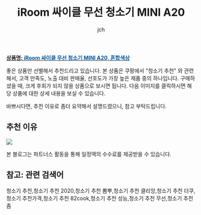 ﻿---
layout: post
title: "iRoom 싸이클 무선 청소기 MINI A20"
author: jch
categories: [가전제품]
tags:
  [
    청소기 추천,
    청소기 추천 2020,
    청소기 추천 뽐뿌,
    청소기 추천 클리앙,
    청소기 추천 더쿠,
    청소기 추천가격,
    청소기 추천 82cook,
    청소기 추천 성능,
    청소기 추천 무선,
    청소기 추천 좀,
  ]
image: https://static.coupangcdn.com/image/retail/images/2020/03/04/17/1/f4e42052-1604-461c-9d89-475d02126848.jpg
description: "쿠팡에서 청소기 추천 관련 상품으로 가장 고객 선호도가 높은 제품 중 하나입니다."
---

<a href="https://link.coupang.com/re/AFFSDP?lptag=AF7868842&pageKey=1316806556&itemId=2336038823&vendorItemId=70332673074&traceid=V0-153-df9afd62c9cd9782"><b>상품명: <font color='#01579B'>iRoom 싸이클 무선 청소기 MINI A20, 혼합색상</font></b></a>

좋은 상품만 선별해서 추천드리고 있습니다.
본 상품은 쿠팡에서 "청소기 추천" 와 관련해서, 고객 만족도, 노출 대비 판매율, 선호도가 가장 높은 제품 중의 하나입니다.
구매하셨을 때, 크게 후회가 되지 않을 상품으로 보시면 됩니다.
다음 이미지를 클릭하시면 해당 상품에 대한 상세 내용을 보실 수 있습니다.

바쁘시다면, 추천 이유로 좀더 요약해서 설명드렸으니, 참고 부탁드립니다.

## 추천 이유

<a href="https://link.coupang.com/re/AFFSDP?lptag=AF7868842&pageKey=1316806556&itemId=2336038823&vendorItemId=70332673074&traceid=V0-153-df9afd62c9cd9782"><img src="https://thumbnail6.coupangcdn.com/thumbnails/remote/q89/image/retail/images/352016030005117-e6984c55-5d0d-40d2-908d-129b588a1389.jpg"></a>

본 블로그는 파트너스 활동을 통해 일정액의 수수료를 제공받을 수 있습니다.

## 참고: 관련 검색어

청소기 추천,청소기 추천 2020,청소기 추천 뽐뿌,청소기 추천 클리앙,청소기 추천 더쿠,청소기 추천가격,청소기 추천 82cook,청소기 추천 성능,청소기 추천 무선,청소기 추천 좀
